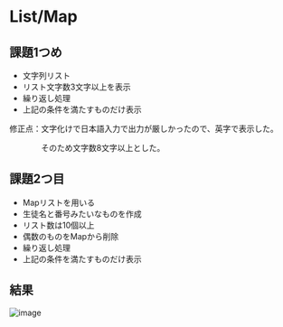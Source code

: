 # List/Map
## 課題1つめ
- 文字列リスト
- リスト文字数3文字以上を表示
- 繰り返し処理
- 上記の条件を満たすものだけ表示
  
修正点：文字化けで日本語入力で出力が厳しかったので、英字で表示した。

　　　　そのため文字数8文字以上とした。

## 課題2つ目
- Mapリストを用いる
- 生徒名と番号みたいなものを作成
- リスト数は10個以上
- 偶数のものをMapから削除
- 繰り返し処理
- 上記の条件を満たすものだけ表示

## 結果
![image](https://github.com/kuroninja-tatsurooo/List-Map/assets/157494201/a637b7fb-12ec-47ae-bcfb-00769796e84d)
